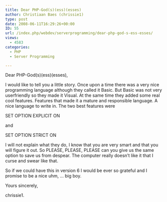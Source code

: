```yaml
---
title: Dear PHP-God(s)(ess)(esses)
author: Christiaan Baes (chrissie1)
type: post
date: 2008-06-11T16:29:26+00:00
ID: 55
url: /index.php/webdev/serverprogramming/dear-php-god-s-ess-esses/
views:
  - 4583
categories:
  - PHP
  - Server Programming

---
```

Dear PHP-God(s)(ess)(esses),

I would like to tell you a little story. Once upon a time there was a very nice programming language although they called it Basic. But Basic was not very userfriendly so they made it Visual. At the same time they added some real cool features. Features that made it a mature and responsible language. A nice language to write in. The two best features were

SET OPTION EXPLICIT ON 

and

SET OPTION STRICT ON

I will not explain what they do, I know that you are very smart and that you will figure it out. So PLEASE, PLEASE, PLEASE can you give us the same option to save us from despear. The computer really doesn&#8217;t like it that I curse and swear like that.
  
So if we could have this in version 6 I would be ever so grateful and I promise to be a nice uhm, &#8230; big boy.

Yours sincerely,

chrissie1.